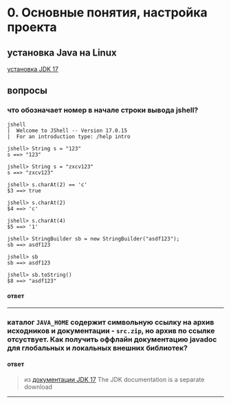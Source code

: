 # **0. Основные понятия, настройка проекта**

## установка Java на Linux

[установка JDK 17](https://docs.oracle.com/en/java/javase/17/install)


## вопросы

### что обозначает номер в начале строки вывода jshell?
```shell
jshell
|  Welcome to JShell -- Version 17.0.15
|  For an introduction type: /help intro

jshell> String s = "123"
s ==> "123"

jshell> String s = "zxcv123"
s ==> "zxcv123"

jshell> s.charAt(2) == 'c'
$3 ==> true

jshell> s.charAt(2)
$4 ==> 'c'

jshell> s.charAt(4)
$5 ==> '1'

jshell> StringBuilder sb = new StringBuilder("asdf123");
sb ==> asdf123

jshell> sb
sb ==> asdf123

jshell> sb.toString()
$8 ==> "asdf123"
```


#### ответ

---

### каталог `JAVA_HOME` содержит символьную ссылку на архив исходников и документации - `src.zip`, но архив по ссылке отсуствует. Как получить оффлайн документацию javadoc для глобальных и локальных внешних библиотек?


#### ответ

> из [документации JDK 17](https://docs.oracle.com/en/java/javase/17/install/overview-jdk-installation.html) The JDK documentation is a separate download
---
